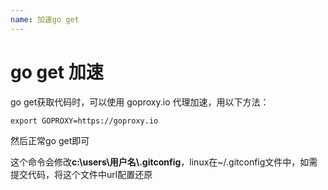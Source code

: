 ```yaml
---
name: 加速go get
---
```


# go get 加速

go get获取代码时，可以使用 goproxy.io 代理加速，用以下方法：
```shell
export GOPROXY=https://goproxy.io
```

然后正常go get即可

这个命令会修改**c:\users\用户名\\.gitconfig**，linux在~/.gitconfig文件中，如需提交代码，将这个文件中url配置还原
